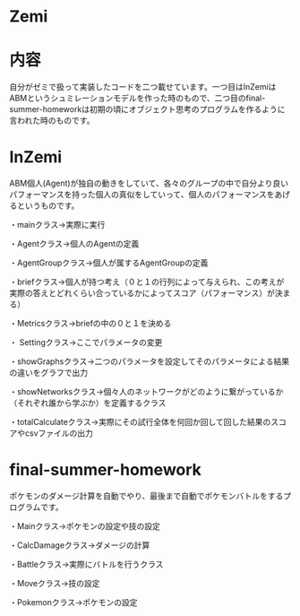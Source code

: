 # Zemi

# 内容

自分がゼミで扱って実装したコードを二つ載せています。一つ目はInZemiはABMというシュミレーションモデルを作った時のもので、二つ目のfinal-summer-homeworkは初期の頃にオブジェクト思考のプログラムを作るように言われた時のものです。

# InZemi

ABM個人(Agent)が独自の動きをしていて、各々のグループの中で自分より良いパフォーマンスを持った個人の真似をしていって、個人のパフォーマンスをあげるというものです。

・mainクラス→実際に実行

・Agentクラス→個人のAgentの定義

・AgentGroupクラス→個人が属するAgentGroupの定義

・briefクラス→個人が持つ考え（０と１の行列によって与えられ、この考えが実際の答えとどれくらい合っているかによってスコア（パフォーマンス）が決まる）

・Metricsクラス→briefの中の０と１を決める

・ Settingクラス→ここでパラメータの変更

・showGraphsクラス→二つのパラメータを設定してそのパラメータによる結果の違いをグラフで出力

・showNetworksクラス→個々人のネットワークがどのように繋がっているか（それぞれ誰から学ぶか）を定義するクラス

・totalCalculateクラス→実際にその試行全体を何回か回して回した結果のスコアやcsvファイルの出力


# final-summer-homework

ポケモンのダメージ計算を自動でやり、最後まで自動でポケモンバトルをするプログラムです。

・Mainクラス→ポケモンの設定や技の設定

・CalcDamageクラス→ダメージの計算

・Battleクラス→実際にバトルを行うクラス

・Moveクラス→技の設定

・Pokemonクラス→ポケモンの設定
